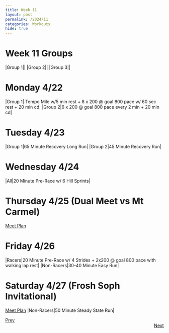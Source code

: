 ```yaml
---
title: Week 11
layout: post
permalink: /2024/11
categories: Workouts
hide: true
---
```



# Week 11 Groups

|Group 1||
|Group 2||
|Group 3||

# Monday 4/22

|Group 1| Tempo Mile w/5 min rest + 8 x 200 @ goal 800 pace w/ 60 sec rest + 20 min cd|
|Group 2|6 x 200 @ goal 800 pace every 2 min + 20 min cd|

# Tuesday 4/23

|Group 1|65 Minute Recovery Long Run| 
|Group 2|45 Minute Recovery Run|

# Wednesday 4/24 

|All|20 Minute Pre-Race w/ 6 Hill Sprints|

# Thursday 4/25 (Dual Meet vs Mt Carmel)

[Meet Plan]({{site.baseurl}}/2024/MC)

# Friday 4/26

|Racers|20 Minute Pre-Race w/ 4 Strides + 2x200 @ goal 800 pace with walking lap rest|
|Non-Racers|30-40 Minute Easy Run|

# Saturday 4/27 (Frosh Soph Invitational)

[Meet Plan]({{site.baseurl}}/2024/FS)
|Non-Racers|50 Minute Steady State Run|

<div style="text-align: left"> <a href="{{site.baseurl}}/2024/10">Prev</a></div> 
<div style="text-align: right"> <a href="{{site.baseurl}}/2024/12">Next</a></div>